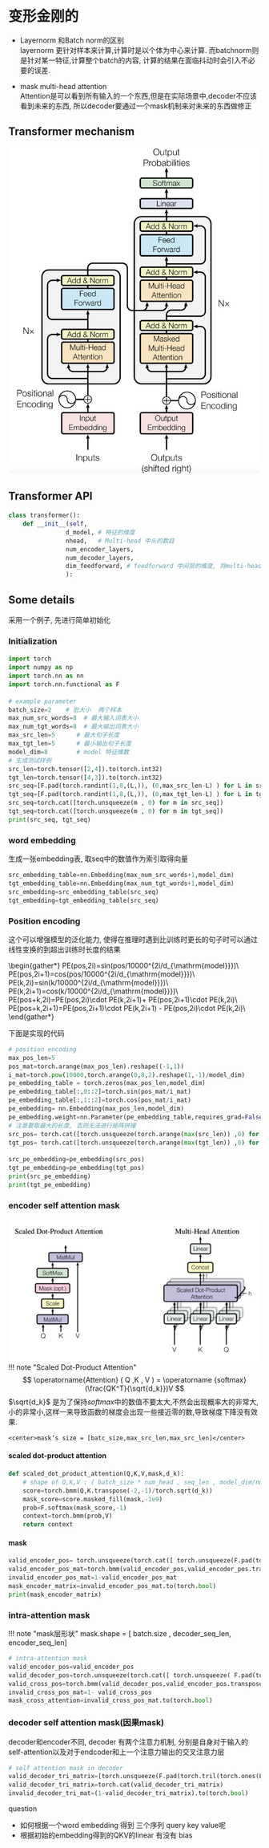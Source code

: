 # 变形金刚的

- Layernorm 和Batch norm的区别  
layernorm 更针对样本来计算,计算时是以个体为中心来计算. 而batchnorm则是针对某一特征,计算整个batch的内容, 计算的结果在面临抖动时会引入不必要的误差.

- mask multi-head attention    
Attention是可以看到所有输入的一个东西,但是在实际场景中,decoder不应该看到未来的东西, 所以decoder要通过一个mask机制来对未来的东西做修正
## Transformer mechanism
![变形金刚示意图-w70](../../static/transformer_model.png)
## Transformer API
```python
class transformer():
    def __init__(self,
                d_model, # 特征的维度
                nhead,   # Multi-head 中头的数目
                num_encoder_layers, 
                num_decoder_layers,
                dim_feedforward, # feedforward 中间层的维度, 将multi-head的结果往高维投影
                ):
```
## Some details
采用一个例子, 先进行简单初始化
### Initialization
```python
import torch
import numpy as np
import torch.nn as nn
import torch.nn.functional as F

# example parameter
batch_size=2    # 批大小  两个样本
max_num_src_words=8  # 最大输入词表大小
max_num_tgt_words=8  # 最大输出词表大小
max_src_len=5      # 最大句子长度
max_tgt_len=5      # 最小输出句子长度
model_dim=8        # model 特征维数
# 生成测试样例
src_len=torch.tensor([2,4]).to(torch.int32)
tgt_len=torch.tensor([4,3]).to(torch.int32)
src_seq=[F.pad(torch.randint(1,8,(L,)), (0,max_src_len-L) ) for L in src_len]
tgt_seq=[F.pad(torch.randint(1,8,(L,)), (0,max_tgt_len-L) ) for L in tgt_len]
src_seq=torch.cat([torch.unsqueeze(m , 0) for m in src_seq])
tgt_seq=torch.cat([torch.unsqueeze(m , 0) for m in tgt_seq])
print(src_seq, tgt_seq)
```
### word embedding
生成一张embedding表, 取seq中的数值作为索引取得向量
```python
src_embedding_table=nn.Embedding(max_num_src_words+1,model_dim)
tgt_embedding_table=nn.Embedding(max_num_tgt_words+1,model_dim)
src_embedding=src_embedding_table(src_seq)
tgt_embedding=tgt_embedding_table(src_seq)
```
### Position encoding
这个可以增强模型的泛化能力, 使得在推理时遇到比训练时更长的句子时可以通过线性变换的到超出训练时长度的结果

\begin{gather*}
    PE(pos,2i)=sin(pos/10000^{2i/d_{\mathrm{model}}})\\
    PE(pos,2i+1)=cos(pos/10000^{2i/d_{\mathrm{model}}})\\
    PE(k,2i)=sin(k/10000^{2i/d_{\mathrm{model}}})\\
    PE(k,2i+1)=cos(k/10000^{2i/d_{\mathrm{model}}})\\
    PE(pos+k,2i)=PE(pos,2i)\cdot PE(k,2i+1)+ PE(pos,2i+1)\cdot PE(k,2i)\\
    PE(pos+k,2i+1)=PE(pos,2i+1)\cdot PE(k,2i+1) - PE(pos,2i)\cdot PE(k,2i)\\
\end{gather*}

下面是实现的代码
```python
# position encoding
max_pos_len=5
pos_mat=torch.arange(max_pos_len).reshape((-1,1))
i_mat=torch.pow(10000,torch.arange(0,8,2).reshape(1,-1)/model_dim)
pe_embedding_table = torch.zeros(max_pos_len,model_dim)
pe_embedding_table[:,0::2]=torch.sin(pos_mat/i_mat)
pe_embedding_table[:,1::2]=torch.cos(pos_mat/i_mat)
pe_embedding= nn.Embedding(max_pos_len,model_dim)
pe_embedding.weight=nn.Parameter(pe_embedding_table,requires_grad=False)
# 注意要取最大的长度, 否则无法进行矩阵拼接
src_pos= torch.cat([torch.unsqueeze(torch.arange(max(src_len)) ,0) for _ in src_len]).to(torch.int32)
tgt_pos= torch.cat([torch.unsqueeze(torch.arange(max(tgt_len)) ,0) for _ in tgt_len]).to(torch.int32)

src_pe_embedding=pe_embedding(src_pos)
tgt_pe_embedding=pe_embedding(tgt_pos)
print(src_pe_embedding)
print(tgt_pe_embedding)
```
### encoder self attention mask
![attention](../../static/attention.png)
!!! note "Scaled Dot-Product Attention"
    $$
    \operatorname{Attention} ( Q ,K , V ) = \operatorname {softmax}(\frac{QK^T}{\sqrt{d_k}})V
    $$
    $\sqrt{d_k}$ 是为了保持*softmax*中的数值不要太大,不然会出现概率大的非常大,小的非常小,这样一来导致函数的梯度会出现一些接近零的数,导致梯度下降没有效果.

    <center>mask‘s size = [batc_size,max_src_len,max_src_len]</center>
#### scaled dot-product attention
```python
def scaled_dot_product_attention(Q,K,V,mask,d_k):
    # shape of Q,K,V : ( batch_size * num_head , seq_len , model_dim/num_head)
    score=torch.bmm(Q,K.transpose(-2,-1)/torch.sqrt(d_k))
    mask_score=score.masked_fill(mask,-1e9)
    prob=F.softmax(mask_score,-1)
    context=torch.bmm(prob,V)
    return context
```
#### mask
```python
valid_encoder_pos= torch.unsqueeze(torch.cat([ torch.unsqueeze(F.pad(torch.ones(L),(0,max(src_len)-L)),0) for L in src_len]),2)
valid_encoder_pos_mat=torch.bmm(valid_encoder_pos,valid_encoder_pos.transpose(1,2))
invalid_encoder_pos_mat=1-valid_encoder_pos_mat
mask_encoder_matrix=invalid_encoder_pos_mat.to(torch.bool)
print(mask_encoder_matrix)
```
### intra-attention mask
!!! note "mask层形状"
    mask.shape = [ batch.size , decoder_seq_len, encoder_seq_len]
```python
# intra-attention mask
valid_encoder_pos=valid_encoder_pos
valid_decoder_pos=torch.unsqueeze(torch.cat([ torch.unsqueeze( F.pad(torch.ones(L),(0,max(tgt_len)-L)),0) for L in tgt_len]),2)
valid_cross_pos=torch.bmm(valid_decoder_pos,valid_encoder_pos.transpose(1,2))
invalid_cross_pos_mat=1- valid_cross_pos
mask_cross_attention=invalid_cross_pos_mat.to(torch.bool)
```
### decoder self attention mask(因果mask)
decoder和encoder不同, decoder 有两个注意力机制, 分别是自身对于输入的self-attention以及对于endcoder和上一个注意力输出的交叉注意力层
```python
# self attention mask in decoder
valid_decoder_tri_matrix=[torch.unsqueeze(F.pad(torch.tril(torch.ones(L,L)),(0,max(tgt_len)-L,0,max(tgt_len)-L)),0) for L in tgt_len] 
valid_decoder_tri_matrix=torch.cat(valid_decoder_tri_matrix)
invalid_decoder_tri_mat=(1-valid_decoder_tri_matrix).to(torch.bool)
```

question
- 如何根据一个word embedding 得到 三个序列 query key value呢
- 根据初始的embedding得到的QKV的linear 有没有 bias


